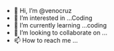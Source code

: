 - 👋 Hi, I’m @venocruz
- 👀 I’m interested in ...Coding
- 🌱 I’m currently learning ...coding
- 💞️ I’m looking to collaborate on ...
- 📫 How to reach me ...

<!---
venocruz/venocruz is a ✨ special ✨ repository because its `README.md` (this file) appears on your GitHub profile.
You can click the Preview link to take a look at your changes.
--->
